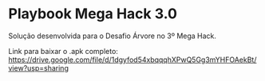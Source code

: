 # Playbook Mega Hack 3.0

Solução desenvolvida para o Desafio Árvore no 3º Mega Hack.

Link para baixar o .apk completo: https://drive.google.com/file/d/1dgyfod54xbqqqhXPwQ5Gg3mYHFOAekBt/view?usp=sharing
